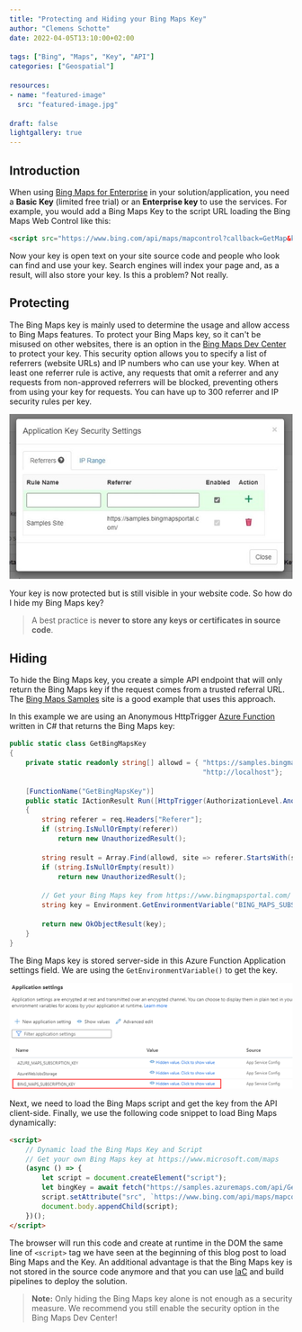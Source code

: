 ```yaml
---
title: "Protecting and Hiding your Bing Maps Key"
author: "Clemens Schotte"
date: 2022-04-05T13:10:00+02:00

tags: ["Bing", "Maps", "Key", "API"]
categories: ["Geospatial"]

resources:
- name: "featured-image"
  src: "featured-image.jpg"

draft: false
lightgallery: true
---
```


## Introduction

When using [Bing Maps for Enterprise](https://www.microsoft.com/maps) in your solution/application, you need a **Basic Key** (limited free trial) or an **Enterprise key** to use the services. For example, you would add a Bing Maps Key to the script URL loading the Bing Maps Web Control like this:

```html
<script src="https://www.bing.com/api/maps/mapcontrol?callback=GetMap&key={your bing maps key}"></script>
```

Now your key is open text on your site source code and people who look can find and use your key. Search engines will index your page and, as a result, will also store your key. Is this a problem? Not really.

## Protecting

The Bing Maps key is mainly used to determine the usage and allow access to Bing Maps features. To protect your Bing Maps key, so it can't be misused on other websites, there is an option in the [Bing Maps Dev Center](https://www.bingmapsportal.com/) to protect your key. This security option allows you to specify a list of referrers (website URLs) and IP numbers who can use your key. When at least one referrer rule is active, any requests that omit a referrer and any requests from non-approved referrers will be blocked, preventing others from using your key for requests. You can have up to 300 referrer and IP security rules per key.

![Bing Maps Key Security Settings](security-settings.jpg)

Your key is now protected but is still visible in your website code. So how do I hide my Bing Maps key?

> A best practice is **never to store any keys or certificates in source code**. 

## Hiding

To hide the Bing Maps key, you create a simple API endpoint that will only return the Bing Maps key if the request comes from a trusted referral URL. The [Bing Maps Samples](https://samples.bingmapsportal.com/) site is a good example that uses this approach.

In this example we are using an Anonymous HttpTrigger [Azure Function](https://azure.microsoft.com/en-us/services/functions/) written in C# that returns the Bing Maps key: 

```csharp
public static class GetBingMapsKey
{
    private static readonly string[] allowd = { "https://samples.bingmapsportal.com/",
                                                "http://localhost"};

    [FunctionName("GetBingMapsKey")]
    public static IActionResult Run([HttpTrigger(AuthorizationLevel.Anonymous, "get", Route = null)] HttpRequest req)
    {
        string referer = req.Headers["Referer"];
        if (string.IsNullOrEmpty(referer))
            return new UnauthorizedResult();

        string result = Array.Find(allowd, site => referer.StartsWith(site, StringComparison.OrdinalIgnoreCase));
        if (string.IsNullOrEmpty(result))
            return new UnauthorizedResult();

        // Get your Bing Maps key from https://www.bingmapsportal.com/
        string key = Environment.GetEnvironmentVariable("BING_MAPS_SUBSCRIPTION_KEY");

        return new OkObjectResult(key);
    }
}
```

The Bing Maps key is stored server-side in this Azure Function Application settings field. We are using the `GetEnvironmentVariable()` to get the key.

![Azure Function Application settings](app-settings.png)
 
Next, we need to load the Bing Maps script and get the key from the API client-side. Finally, we use the following code snippet to load Bing Maps dynamically:

```html
<script>
    // Dynamic load the Bing Maps Key and Script
    // Get your own Bing Maps key at https://www.microsoft.com/maps
    (async () => {
        let script = document.createElement("script");
        let bingKey = await fetch("https://samples.azuremaps.com/api/GetBingMapsKey").then(r => r.text()).then(key => { return key });
        script.setAttribute("src", `https://www.bing.com/api/maps/mapcontrol?callback=GetMap&key=${bingKey}`);
        document.body.appendChild(script);
    })();
</script>
```
  
The browser will run this code and create at runtime in the DOM the same line of `<script>` tag we have seen at the beginning of this blog post to load Bing Maps and the Key. An additional advantage is that the Bing Maps key is not stored in the source code anymore and that you can use [IaC](/infrastructure-as-code) and build pipelines to deploy the solution.

> **Note:** Only hiding the Bing Maps key alone is not enough as a security measure. We recommend you still enable the security option in the Bing Maps Dev Center!